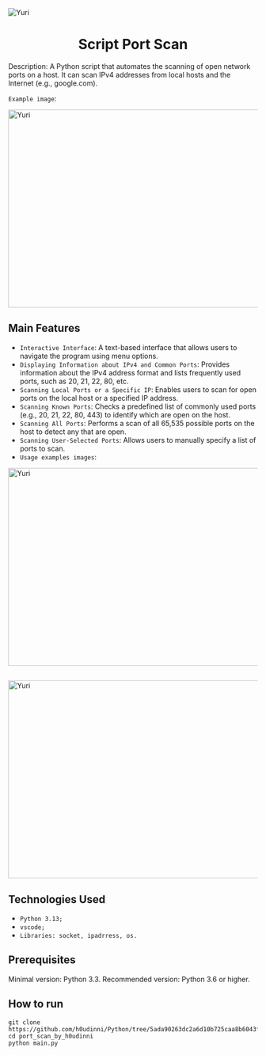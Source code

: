 <img align="center" alt="Yuri" src="https://github.com/user-attachments/assets/e3366fa1-d5ee-4631-9be8-89b995c7f701">
<h1 align="center"> Script Port Scan </h1>

Description: A Python script that automates the scanning of open network ports on a host. It can scan IPv4 addresses from local hosts and the Internet (e.g., google.com).

`Example image`:

<img align="center" alt="Yuri" src="https://github.com/user-attachments/assets/295d3778-881a-4b69-8e50-e3de3197dbf8" width="600" height="400">

## Main Features

- `Interactive Interface`: A text-based interface that allows users to navigate the program using menu options.
- `Displaying Information about IPv4 and Common Ports`: Provides information about the IPv4 address format and lists frequently used ports, such as 20, 21, 22, 80, etc.
- `Scanning Local Ports or a Specific IP`: Enables users to scan for open ports on the local host or a specified IP address.
- `Scanning Known Ports`: Checks a predefined list of commonly used ports (e.g., 20, 21, 22, 80, 443) to identify which are open on the host.
- `Scanning All Ports`: Performs a scan of all 65,535 possible ports on the host to detect any that are open.
- `Scanning User-Selected Ports`: Allows users to manually specify a list of ports to scan.
- `Usage examples images`:
<img align="center" alt="Yuri" src="https://github.com/user-attachments/assets/7acee88f-3807-405d-95a0-04b47fbcc01b" width="600" height="400">

##

<img align="center" alt="Yuri" src="https://github.com/user-attachments/assets/952a0276-ba03-4ffd-9894-d6fbe453928b" width="600" height="400">

##

## Technologies Used
- `Python 3.13;`
- `vscode;` 
- `Libraries: socket, ipadrress, os.`

## Prerequisites
Minimal version: Python 3.3.
Recommended version: Python 3.6 or higher.

## How to run
```
git clone https://github.com/h0udinni/Python/tree/5ada90263dc2a6d10b725caa8b6043f5b7cdda62/port_scan_by_h0udinni
cd port_scan_by_h0udinni
python main.py
```

